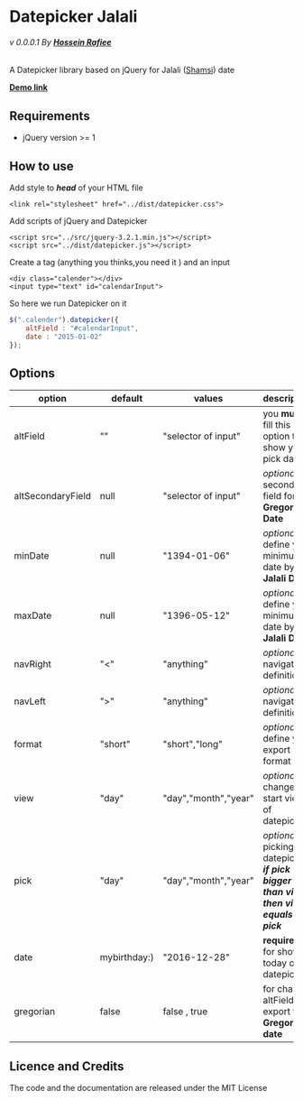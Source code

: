 # Datepicker Jalali
###### _v 0.0.0.1_ By **[Hossein Rafiee](https://github.com/h-rafiee)**

A Datepicker library based on jQuery for Jalali ([Shamsi](https://en.wikipedia.org/wiki/Shamsi)) date

[**Demo link**](https://h-rafiee.github.io/Datepicker-Jalali/)

## Requirements

* jQuery version >= 1

## How to use
Add style to **_head_** of your HTML file

```
<link rel="stylesheet" href="../dist/datepicker.css">
```
Add scripts of jQuery and Datepicker
```
<script src="../src/jquery-3.2.1.min.js"></script>
<script src="../dist/datepicker.js"></script>
```
Create a tag (anything you thinks,you need it ) and an input 
```
<div class="calender"></div>
<input type="text" id="calendarInput">
```

So here we run Datepicker on it
```javascript
$(".calender").datepicker({
    altField : "#calendarInput",
    date : "2015-01-02"
});
```
## Options

option | default | values | description 
------ | --------- | ----- | ------------
altField | "" | "selector of input" | you **must** fill this option to show your pick date
altSecondaryField |null| "selector of input" | _optional_ for secondary field for **Gregorian Date**
minDate | null | "1394-01-06" | _optional_ for define your minimum date by **Jalali Date**
maxDate | null | "1396-05-12" | _optional_ for define your minimum date by **Jalali Date**
navRight | "<" | "anything" | _optional_ navigation definition
navLeft | ">" | "anything" | _optional_ navigation definition
format | "short" | "short","long" | _optional_ for define your export format
view | "day" | "day","month","year" | _optional_ for change start view of datepicker
pick | "day" | "day","month","year" | _optional_ for picking on datepicker **_if pick bigger than view then view equals to pick_**
date | mybirthday:) | "2016-12-28" | **required** for showing today on datepicker
gregorian | false | false , true | for change altField export to **Gregorian date**

## Licence and Credits

The code and the documentation are released under the MIT License







